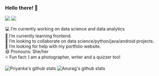 ### Hello there! 👋
[<img src="https://img.shields.io/badge/linkedin-%230077B5.svg?&style=for-the-badge&logo=linkedin&logoColor=white" />](https://www.linkedin.com/in/priyanka-thakran-1a674417a/) [<img src = "https://img.shields.io/badge/instagram-%23E4405F.svg?&style=for-the-badge&logo=instagram&logoColor=white">](https://www.instagram.com/reelifephotography/) 

<!--
**thakran14/thakran14** is a ✨ _special_ ✨ repository because its `README.md` (this file) appears on your GitHub profile.
--->
:computer: I’m currently working on data science and data analytics <br>
🌱 I’m currently learning frontend. <br>
:handshake: I’m looking to collaborate on data science/python/java/android projects. <br>
🤔 I’m looking for help with my portfolio website. <br>
😄 Pronouns: She/her <br>
:star: Fun fact: I am a photographer, writer and a quizzer too!


![Priyanka's github stats](https://github-readme-stats.vercel.app/api?username=thakran14&show_icons=true&theme=radical&count_private=true)
![Anurag's github stats](https://github-readme-stats.vercel.app/api?username=thakran14)
